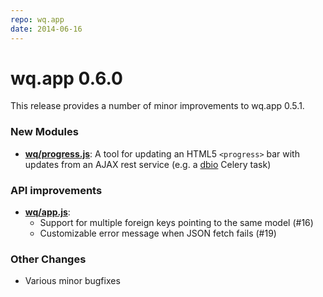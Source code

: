 ```yaml
---
repo: wq.app
date: 2014-06-16
---
```


# wq.app 0.6.0

This release provides a number of minor improvements to wq.app 0.5.1.

### New Modules
- **[wq/progress.js](../wq.app/index.md)**:  A tool for updating an HTML5 `<progress>` bar with updates from an AJAX rest service (e.g. a [dbio](https://github.com/wq/django-data-wizard) Celery task)

### API improvements
- **[wq/app.js](../@wq/app.md)**:
  - Support for multiple foreign keys pointing to the same model (#16)
  - Customizable error message when JSON fetch fails (#19)

### Other Changes
- Various minor bugfixes
